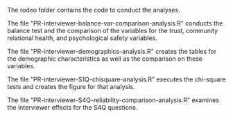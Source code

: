 The rodeo folder contains the code to conduct the analyses.

The file "PR-interviewer-balance-var-comparison-analysis.R" conducts the balance test and the comparison of the variables for the trust, community relational health, and psychological safety variables.

The file "PR-interviewer-demographics-analysis.R" creates the tables for the demographic characteristics as well as the comparison on these variables.

The file "PR-interviewer-S1Q-chisquare-analysis.R" executes the chi-square tests and creates the figure for that analysis. 

The file "PR-interviewer-S4Q-reliability-comparison-analysis.R" examines the interviewer effects for the S4Q questions.